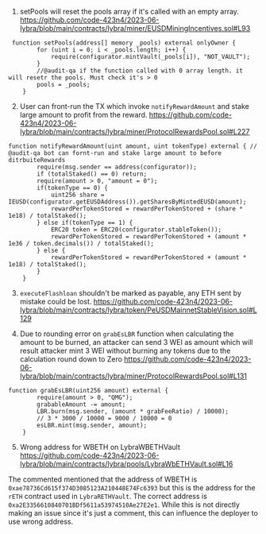 1. setPools will reset the pools array if it's called with an empty array.
https://github.com/code-423n4/2023-06-lybra/blob/main/contracts/lybra/miner/EUSDMiningIncentives.sol#L93
```
 function setPools(address[] memory _pools) external onlyOwner {
        for (uint i = 0; i < _pools.length; i++) {
            require(configurator.mintVault(_pools[i]), "NOT_VAULT");
        }
        //@audit-qa if the function called with 0 array length. it will resetr the pools. Must check it's > 0
        pools = _pools;
    }
```

2. User can front-run the TX which invoke `notifyRewardAmount` and stake large amount to profit from the reward.
https://github.com/code-423n4/2023-06-lybra/blob/main/contracts/lybra/miner/ProtocolRewardsPool.sol#L227
```
function notifyRewardAmount(uint amount, uint tokenType) external { // @audit-qa bot can fornt-run and stake large amount to before ditrbuiteRewards
        require(msg.sender == address(configurator));
        if (totalStaked() == 0) return;
        require(amount > 0, "amount = 0");
        if(tokenType == 0) {
            uint256 share = IEUSD(configurator.getEUSDAddress()).getSharesByMintedEUSD(amount);
            rewardPerTokenStored = rewardPerTokenStored + (share * 1e18) / totalStaked();
        } else if(tokenType == 1) {
            ERC20 token = ERC20(configurator.stableToken());
            rewardPerTokenStored = rewardPerTokenStored + (amount * 1e36 / token.decimals()) / totalStaked();
        } else {
            rewardPerTokenStored = rewardPerTokenStored + (amount * 1e18) / totalStaked();
        }
    }
```

3. `executeFlashloan` shouldn't be marked as payable, any ETH sent by mistake could be lost.
https://github.com/code-423n4/2023-06-lybra/blob/main/contracts/lybra/token/PeUSDMainnetStableVision.sol#L129

4. Due to rounding error on `grabEsLBR` function when calculating the amount to be burned, an attacker can send 3 WEI as amount which will result attacker mint 3 WEI without burning any tokens due to the calculation round down to Zero
https://github.com/code-423n4/2023-06-lybra/blob/main/contracts/lybra/miner/ProtocolRewardsPool.sol#L131

```
function grabEsLBR(uint256 amount) external {
        require(amount > 0, "QMG");
        grabableAmount -= amount;
        LBR.burn(msg.sender, (amount * grabFeeRatio) / 10000);
        // 3 * 3000 / 10000 = 9000 / 10000 = 0
        esLBR.mint(msg.sender, amount);
    }
```

5. Wrong address for WBETH on LybraWBETHVault
https://github.com/code-423n4/2023-06-lybra/blob/main/contracts/lybra/pools/LybraWbETHVault.sol#L16

The commented mentioned that the address of WBETH is `0xae78736Cd615f374D3085123A210448E74Fc6393` but this is the address for the `rETH` contract used in `LybraRETHVault`. The correct address is `0xa2E3356610840701BDf5611a53974510Ae27E2e1`. While this is not directly making an issue since it's just a comment, this can influence the deployer to use wrong address.